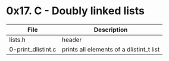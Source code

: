 # 0x17. C - Doubly linked lists

|File| Description|
|---|---|
|lists.h| header|
|0-print_dlistint.c| prints all elements of a dlistint_t list|